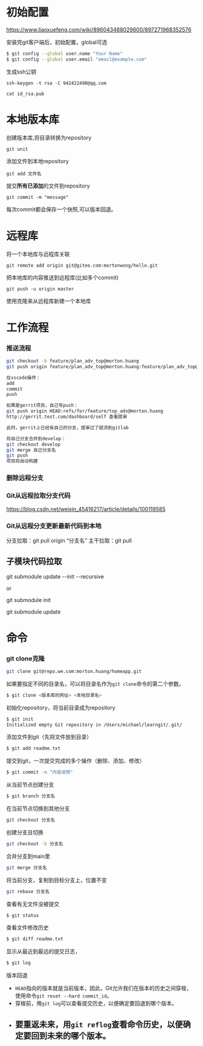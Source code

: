 # 初始配置

https://www.liaoxuefeng.com/wiki/896043488029600/897271968352576

安装完git客户端后，初始配置，global可选

```bash
$ git config --global user.name "Your Name"
$ git config --global user.email "email@example.com"
```

生成ssh公钥

`ssh-keygen -t rsa -C 942422490@qq.com`

`cat id_rsa.pub`

# 本地版本库

创建版本库,将目录转换为repository

`git unit`

添加文件到本地repository

`git add 文件名`

提交**所有已添加**的文件到repository

`git commit -m "message"`

每次commit都会保存一个快照,可以版本回退。

# 远程库

将一个本地库与远程库关联

`git remote add origin git@gitee.com:mortonwong/hello.git`

 把本地库的内容推送到远程库(比如多个commit)

`git push -u origin master`

使用克隆来从远程库新建一个本地库

# 工作流程

### 推送流程

```bash
git checkout -b feature/plan_adv_top@morton.huang
git push origin feature/plan_adv_top@morton.huang:feature/plan_adv_top@morton.huang

在vscode操作：
add
commit
push

如果是gerrit项目，自己写push：
git push origin HEAD:refs/for/feature/top_adv@morton.huang
http://gerrit.test.com/dashboard/self 查看提审

此时，gerrit上已经有自己的分支，提审过了就流到gitlab

将自己分支合并到develop：
git checkout develop
git merge 自己分支名
git push
项目将自动构建
```



### 删除远程分支

### Git从远程拉取分支代码

https://blog.csdn.net/weixin_45416217/article/details/100119585

### Git从远程分支更新最新代码到本地

分支拉取：git pull origin “分支名”
主干拉取：git pull

## 子模块代码拉取

git submodule update --init --recursive

or

git submodule init 

git submodule update

# 命令

### git clone克隆

```bash
git clone git@repo.we.com:morton.huang/homeapp.git
```

如果要指定不同的目录名，可以将目录名作为`git clone`命令的第二个参数。

 ```javascript
 $ git clone <版本库的网址> <本地目录名>
 ```



初始化repository，将当前目录成为repository

```bash
$ git init
Initialized empty Git repository in /Users/michael/learngit/.git/
```

添加文件到git（先将文件放到目录）

```bash
$ git add readme.txt
```

提交到git，一次提交完成的多个操作（删除、添加、修改）

```bash
$ git commit -m "内容说明"
```

从当前节点创建分支

```bash
$ git branch 分支名
```

在当前节点切换到其他分支

``` f
git checkout 分支名
```

创建分支且切换

```bash
git checkout -b 分支名
```

合并分支到main里

```bash
git merge 分支名
```

将当前分支，复制到目标分支上，位置不变

```bash
git rebase 分支名
```



查看有无文件没被提交

```bash
$ git status
```

查看文件修改历史

```bash
$ git diff readme.txt 
```

显示从最近到最远的提交日志，

```bash
$ git log
```

版本回退

- `HEAD`指向的版本就是当前版本，因此，Git允许我们在版本的历史之间穿梭，使用命令`git reset --hard commit_id`。
- 穿梭前，用`git log`可以查看提交历史，以便确定要回退到哪个版本。
- 要重返未来，用`git reflog`查看命令历史，以便确定要回到未来的哪个版本。
  - 

